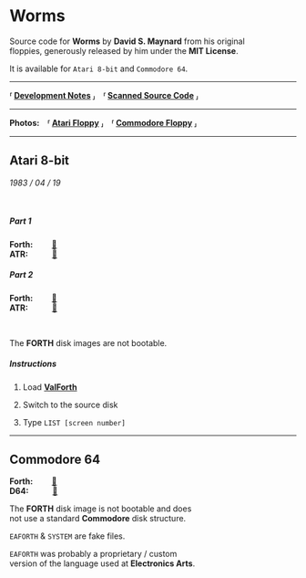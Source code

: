 
[Atari-A-Forth]: Source/Atari/WormsA.forth
[Atari-B-Forth]: Source/Atari/WormsB.forth
[Commodore-Forth]: Source/Commodore/Worms.forth

[Atari-A-ATR]: ATR/Atari-A.ATR
[Atari-B-ATR]: ATR/Atari-B.ATR
[Commodore-D64]: ATR/Commodore.d64

[Atari Floppy]: Resources/Atari.jpg
[Commodore Floppy]: Resources/Commodore.jpg

[Scanned Source Code]: https://archive.org/details/worms-source-code
[Development Notes]: https://archive.org/details/david-maynard-worms-development-notes

[ValForth]: http://www.atarimania.com/utility-atari-400-800-xl-xe-valforth_17605.html


# Worms

Source code for **Worms** by **David S. Maynard** from his original<br> floppies, generously released by him under the **MIT License**.

It is available for `Atari 8-bit` and `Commodore 64`.

---

**⸢ [Development Notes] ⸥ ⸢ [Scanned Source Code] ⸥**

---

**Photos:** **⸢ [Atari Floppy] ⸥ ⸢ [Commodore Floppy] ⸥**

---

## Atari 8-bit

*1983 / 04 / 19*

<br>

##### Part 1
**Forth:**    [:open_file_folder:][Atari-A-Forth] <br>
**ATR:**   [:card_index:][Atari-A-ATR]

##### Part 2
**Forth:**    [:open_file_folder:][Atari-B-Forth] <br>
**ATR:**   [:card_index:][Atari-B-ATR]

<br>

The **FORTH** disk images are not bootable.

##### Instructions

1. Load **[ValForth]**

2. Switch to the source disk

3. Type `LIST [screen number]`

---

## Commodore 64

**Forth:**    [:open_file_folder:][Commodore-Forth] <br>
**D64:**   [:card_index:][Commodore-D64]

The **FORTH** disk image is not bootable and does<br>
not use a standard **Commodore** disk structure.

`EAFORTH` & `SYSTEM` are fake files.

`EAFORTH` was probably a proprietary / custom<br>
version of the language used at **Electronics Arts**.
